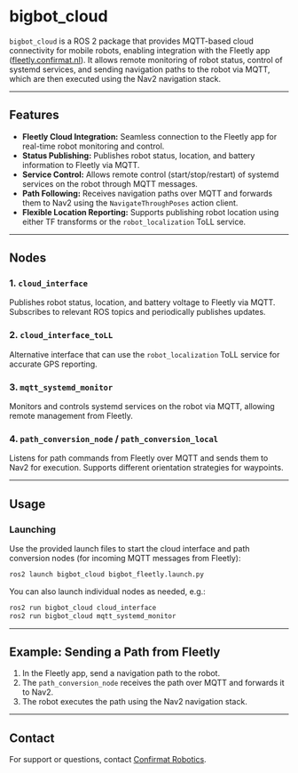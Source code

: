# bigbot_cloud

`bigbot_cloud` is a ROS 2 package that provides MQTT-based cloud connectivity for mobile robots, enabling integration with the Fleetly app ([fleetly.confirmat.nl](https://fleetly.confirmat.nl)). It allows remote monitoring of robot status, control of systemd services, and sending navigation paths to the robot via MQTT, which are then executed using the Nav2 navigation stack.

---

## Features

- **Fleetly Cloud Integration:** Seamless connection to the Fleetly app for real-time robot monitoring and control.
- **Status Publishing:** Publishes robot status, location, and battery information to Fleetly via MQTT.
- **Service Control:** Allows remote control (start/stop/restart) of systemd services on the robot through MQTT messages.
- **Path Following:** Receives navigation paths over MQTT and forwards them to Nav2 using the `NavigateThroughPoses` action client.
- **Flexible Location Reporting:** Supports publishing robot location using either TF transforms or the `robot_localization` ToLL service.

---

## Nodes

### 1. `cloud_interface`
Publishes robot status, location, and battery voltage to Fleetly via MQTT. Subscribes to relevant ROS topics and periodically publishes updates.

### 2. `cloud_interface_toLL`
Alternative interface that can use the `robot_localization` ToLL service for accurate GPS reporting.

### 3. `mqtt_systemd_monitor`
Monitors and controls systemd services on the robot via MQTT, allowing remote management from Fleetly.

### 4. `path_conversion_node` / `path_conversion_local`
Listens for path commands from Fleetly over MQTT and sends them to Nav2 for execution. Supports different orientation strategies for waypoints.

---

## Usage

### Launching

Use the provided launch files to start the cloud interface and path conversion nodes (for incoming MQTT messages from Fleetly):

```sh
ros2 launch bigbot_cloud bigbot_fleetly.launch.py
```

You can also launch individual nodes as needed, e.g.:

```sh
ros2 run bigbot_cloud cloud_interface
ros2 run bigbot_cloud mqtt_systemd_monitor
```

---

## Example: Sending a Path from Fleetly

1. In the Fleetly app, send a navigation path to the robot.
2. The `path_conversion_node` receives the path over MQTT and forwards it to Nav2.
3. The robot executes the path using the Nav2 navigation stack.


---

## Contact

For support or questions, contact [Confirmat Robotics](mailto:support@confirmatrobotics.com).